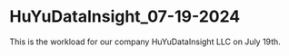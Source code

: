# HuYuDataInsight_07-19-2024
This is the workload for our company HuYuDataInsight LLC on July 19th.
